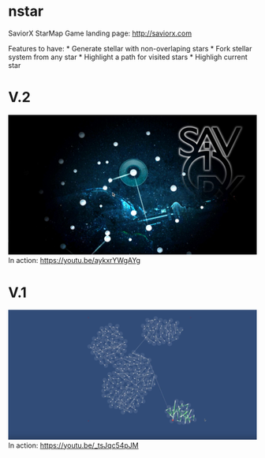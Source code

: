 # nstar
SaviorX StarMap
Game landing page: http://saviorx.com

Features to have:
    * Generate stellar with non-overlaping stars
    * Fork stellar system from any star
    * Highlight a path for visited stars
    * Highligh current star

# V.2
![Alt text](gitres/starMap_poc2.png)
In action: https://youtu.be/aykxrYWgAYg

# V.1
![Alt text](gitres/starMap_poc1.png)
In action: https://youtu.be/_tsJqc54pJM
